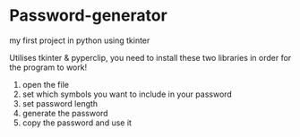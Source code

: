 # Password-generator
my first project in python using tkinter

Utilises tkinter & pyperclip, you need to install these two libraries in order for the program to work!

1. open the file
2. set which symbols you want to include in your password
3. set password length
4. generate the password
5. copy the password and use it




